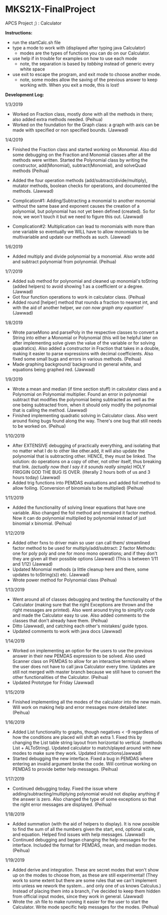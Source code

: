 # MKS21X-FinalProject
APCS Project ;) : Calculator


**Instructions:**
- run the startCalc.sh file
- type a mode to work with (displayed after typing java Calculator)
  - modes are the types of functions you can do on our Calculator.
- use help if in trouble for examples on how to use each mode
  - note, the separation is based by *tabbing* instead of generic every white space
- use exit to escape the program, and exit mode to choose another mode.
  - note, some modes allow the saving of the previous answer to keep working with. When you exit a mode, this is lost!

**Development Log:**

1/3/2019
- Worked on Fraction class, mostly done with all the methods in there; also added extra methods needed. (Peihua)
- Worked on the foundation for the Graph class: a graph with axis can be made with specified or non specified bounds. (Jawwad)

1/4/2019
- Finished the Fraction class and started working on Monomial. Also did some debugging on the Fraction and Monomial classes after all the methods were written. Started the Polynomial class by writing the constructor, add(Monomial), subtract(Monomial), and solveQuad methods (Peihua)
- Added the four operation methods (add/subtract/divide/multiply), mutator methods, boolean checks for operations, and documented the methods. (Jawwad)

- Complication#1: Adding/Subtracting a monomial to another monomial without the same base and exponent causes the creation of a polynomial, but polynomial has not yet been defined (created). So for now, we won't touch it but we need to figure this out. (Jawwad)
- Complication#2: Multiplication can lead to monomials with more than one variable so eventually we WILL have to allow monomials to be multivariable and update our methods as such. (Jawwad)

1/6/2019
- Added multiply and divide polynomial by a monomial. Also wrote add and subtract polynomial from polynomial. (Peihua)

1/7/2019
- Added sub method for polynomial and cleaned up monomial's toString (added helpers) to avoid showing 1 as a coefficient or a degree. (Jawwad)
- Got four function operations to work in calculator class. (Peihua)
- Added round [helper] method that rounds a fraction to nearest int, and with the aid of another helper, *we can now graph any equation!* (Jawwad)

1/8/2019
- Wrote parseMono and parsePoly in the respective classes to convert a String into either a Monomial or Polynomial (this will be helpful later on after implementing solve given the value of the variable or for solving quadratics). Also added a constructor in Fraction that takes in a double, making it easier to parse expressions with decimal coefficients. Also fixed some small bugs and errors in various methods. (Peihua)
- Made graphing background/ background in general white, and equations being graphed red. (Jawwad)

1/9/2019
- Wrote a mean and median (if time section stuff) in calculator class and a Polynomial on Polynomial multiplier. Found an error in polynomial subtract that modifies the polynomial being subtracted as well as the one being subtracted from, when it should only modify the polynomial that is calling the method. (Jawwad)
- Finished implementing quadratic solving in Calculator class. Also went around fixing bugs found along the way. There's one bug that still needs to be worked on. (Peihua)

1/10/2019
- After EXTENSIVE debugging of practically everything, and isolating that no matter what I do to other like other.add, it will also update the polynomial that is subtracting other. HENCE, they must be linked. The solution: do operations on a copy of other, not other itself, thus breaking that link. *(actually now that I say it it sounds really simple)* HOLY FRIGGIN GOD THE BUG IS OVER. (literally 2 hours both of us and 3 hours today) (Jawwad)
- Added trig functions into PEMDAS evaluations and added foil method to allow foiling. (Conversion of binomials to be multiplied) (Peihua)

1/11/2019
- Added the functionality of solving linear equations that have one variable. Also changed the foil method and remained it factor method. Now it can do polynomial multiplied by polynomial instead of just binomial x binomial. (Peihua)

1/12/2019
- Added other fxns to driver main so user can call them/ streamlined factor method to be used for multiply/add/subtract: 2 factor Methods: one for poly poly and one for mono mono operations; and if they don't they are given all their possible options (Jawwad) (This is between 1/11 and 1/12) (Jawwad)
- Updated Monomial methods (a little cleanup here and there, some updates to toString(s)) etc. (Jawwad)
- Wrote power method for Polynomial class (Peihua)

1/13/2019
- Went around all of classes debugging and testing the functionality of the Calculator (making sure that the right Exceptions are thrown and the right messages are printed). Also went around trying to simplify code and made the Calculator easy to use. Also added comments to the classes that don't already have them. (Peihua)
- Ditto (Jawwad), and catching each other's mistakes/ guide typos.
- Updated comments to work with java docs (Jawwad)

1/14/2019
- Worked on implementing an option for the users to use the previous answer in their new PEMDAS expression to be solved. Also used Scanner class on PEMDAS to allow for an interactive terminals where the user does not have to call java Calculator every time. Updates are still not merged with master branch because we still have to convert the other functionalities of the Calculator. (Peihua)
- Updated Prototype for Friday (Jawwad)

1/15/2019
- Finished implementing all the modes of the calculator into the new main. Will work on making help and error messages more detailed later. (Peihua)

1/16/2019
- Added List functionality to graphs, though negatives < -9 regardless of how the conditions are placed will shift an extra 1. Fixed this by changing the List table string layout from horizontal to vertical. (methods List + ALToString). Updated calculator to match/played around with new modes to make sure they work. Updated instructions(Jawwad)
- Started debugging the new interface. Fixed a bug in PEMDAS where entering an invalid argument broke the code. Will continue working on PEMDAS to provide better help messages. (Peihua)

1/17/2019
- Continued debugging today. Fixed the issue where adding/subtracting/multiplying polynomial would not display anything if the answer is zero. Also changed the type of some exceptions so that the right error messages are displayed. (Peihua)

1/18/2019
- Added summation (with the aid of helpers to display). It is now possible to find the sum of all the numbers given the start, end, optional scale, and equation. Helped find issues with help messages. (Jawwad)
- Continued debugging and began changing the help messages for the interface. Included the format for PEMDAS, mean, and median modes. (Peihua)

1/19/2019
- Added derive and integration. These are secret modes that won't show up on the modes to choose from, as these are still experimental! (They work to some extent but there are some rules that we can't implement into unless we rework the system... and only one of us knows Calculus.) Instead of placing them into a branch, I've decided to keep them hidden from official input modes, since they work in general. (Jawwad)
- Wrote the .sh file to make running it easier for the user to start the Calculator. Write mode specific help messages for the modes. (Peihua)
